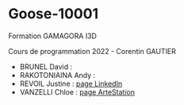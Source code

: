 # Goose-10001

Formation GAMAGORA I3D

Cours de programmation 2022 - Corentin GAUTIER

 * BRUNEL David :
 * RAKOTONIAINA Andy :
 * REVOIL Justine : [page LinkedIn](https://www.linkedin.com/in/justinerevoil)
 * VANZELLI Chloe : [page ArteStation](https://www.artstation.com/bun-dmk)
